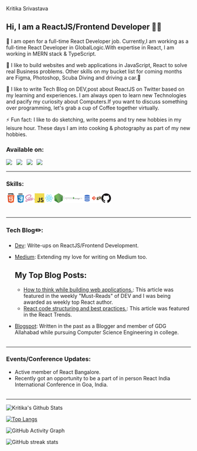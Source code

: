 Kritika Srivastava

## Hi, I am a ReactJS/Frontend Developer 👩‍💻

🔭 I am open for a full-time React Developer job. Currently,I am working as a full-time React Developer in GlobalLogic.With expertise in React, I am working in MERN stack & TypeScript.

🌱 I like to build websites and web applications in JavaScript, React to solve real Business problems. Other skills on my bucket list for coming months are Figma, Photoshop, Scuba Diving and driving a car.🙂

👯 I like to write Tech Blog on DEV,post about ReactJS on Twitter based on my learning and experiences. I am always open to learn new Technologies and pacify my curiosity about Computers.If you want to discuss something over programming, let's grab a cup of Coffee together virtually.

⚡ Fun fact: I like to do sketching, write poems and try new hobbies in my leisure hour. These days I am into cooking & photography as part of my new hobbies.

### Available on:

<a href="https://dev.to/kritika27"><img height="30" src="https://raw.githubusercontent.com/WaylonWalker/WaylonWalker/main/icon/dev.png"></a>&nbsp;&nbsp;
<a href="https://twitter.com/kritikasri27"><img height="30" src="https://github.com/WaylonWalker/WaylonWalker/blob/main/icon/twitter.png?raw=true"></a>&nbsp;&nbsp;
<a href="https://www.linkedin.com/in/kritika-srivastava/"><img height="30" src="https://github.com/WaylonWalker/WaylonWalker/blob/main/icon/linkedin.png?raw=true"></a>&nbsp;&nbsp;
<a href="https://www.instagram.com/kritikathedev/"><img height="30" src="https://github.com/WaylonWalker/WaylonWalker/blob/main/icon/instagram.png?raw=true"></a>
<br />

---

### Skills:

<img align="left" alt="HTML5" width="26px" src="https://raw.githubusercontent.com/github/explore/80688e429a7d4ef2fca1e82350fe8e3517d3494d/topics/html/html.png" />

<img align="left" alt="CSS3" width="26px" src="https://raw.githubusercontent.com/github/explore/80688e429a7d4ef2fca1e82350fe8e3517d3494d/topics/css/css.png" />

<img align="left" alt="CSS3" width="26px" src="https://raw.githubusercontent.com/github/explore/80688e429a7d4ef2fca1e82350fe8e3517d3494d/topics/sass/sass.png" />

<img align="left" alt="JavaScript" width="26px" src="https://raw.githubusercontent.com/github/explore/80688e429a7d4ef2fca1e82350fe8e3517d3494d/topics/javascript/javascript.png" />

<img align="left" alt="React" width="26px" src="https://raw.githubusercontent.com/github/explore/80688e429a7d4ef2fca1e82350fe8e3517d3494d/topics/react/react.png" />

<img align="left" alt="Node.js" width="26px" src="https://raw.githubusercontent.com/github/explore/80688e429a7d4ef2fca1e82350fe8e3517d3494d/topics/nodejs/nodejs.png" />

<img align="left" alt="Node.js" width="26px" src="https://raw.githubusercontent.com/github/explore/80688e429a7d4ef2fca1e82350fe8e3517d3494d/topics/express/express.png" />

<img align="left" alt="Node.js" width="26px" src="https://raw.githubusercontent.com/github/explore/80688e429a7d4ef2fca1e82350fe8e3517d3494d/topics/mongodb/mongodb.png" />

<img align="left" alt="SQL" width="26px" src="https://raw.githubusercontent.com/github/explore/80688e429a7d4ef2fca1e82350fe8e3517d3494d/topics/sql/sql.png" />

<img align="left" alt="Git" width="26px" src="https://raw.githubusercontent.com/github/explore/80688e429a7d4ef2fca1e82350fe8e3517d3494d/topics/git/git.png" />

<img align="left" alt="GitHub" width="26px" src="https://raw.githubusercontent.com/github/explore/78df643247d429f6cc873026c0622819ad797942/topics/github/github.png" />

<br />
<br />
<br />

---

### Tech Blog✏️:

- [Dev](https://dev.to/kritika27): Write-ups on ReactJS/Frontend Development.
- [Medium](https://medium.com/@kritika27): Extending my love for writing on     Medium too.

  ## My Top Blog Posts:

  - [How to think while building web applications.](https://dev.to/kritika27/how-to-think-while-building-applications-13eh): This article was featured in the weekly "Must-Reads" of DEV and I was being awarded as weekly top React author.
  - [React code structuring and best practices.](https://dev.to/kritika27/react-code-structuring-and-best-practices-3k7p): This article was featured in the React Trends.

- [Blogspot](https://gdgallahabad.blogspot.com/): Written in the past as a Blogger and member of GDG Allahabad while pursuing Computer Science Engineering in college.
  <br/>
  <br/>

 ---

### Events/Conference Updates:

- Active member of React Bangalore.
- Recently got an opportunity to be a part of in person React India International Conference in Goa, India.
  <br/>
  <br/>
---

![Kritika's Github Stats](https://github-readme-stats.vercel.app/api?username=kritika27&count_private=true&theme=dracula&show_icons=true)

[![Top Langs](https://github-readme-stats.vercel.app/api/top-langs/?username=kritika27)](https://github.com/anuraghazra/github-readme-stats)

![GitHub Activity Graph](https://activity-graph.herokuapp.com/graph?username=kritika27)

![GitHub streak stats](https://github-readme-streak-stats.herokuapp.com/?user=kritika27)

[twitter]: https://twitter.com/kritikasri27
[linkedin]: https://www.linkedin.com/in/kritika-srivastava
[dev]: https://dev.to/kritika27
[github]: https://github.com/kritika27
